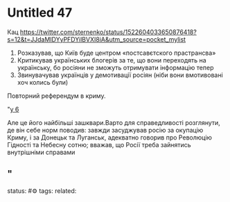 # Untitled 47
Кац
https://twitter.com/sternenko/status/1522604033650876418?s=12&t=JJdaMIDYyPFDYilBVXI8iA&utm_source=pocket_mylist

1. Розказував, що Київ буде центром «постсавєтского прастрансва» 
2. Критикував українських блогерів за те, що вони переходять на українську, бо росіяни не зможуть отримувати інформацію тепер 
3. Звинувачував українців у демотивації росіян (ніби вони вмотивовані хоч колись були)

Повторний референдум в криму.


"[y 6](https://twitter.com/mariiakyrychok/status/1522612412851097601)

Але це його найбільші зашквари.Варто для справедливості розглянути, де він себе норм поводив: завжди засуджував росію за окупацію Криму, і за Донецьк та Луганськ, адекватно говорив про Революцію Гідності та Небесну сотню; вважав, що Росії треба зайнятись внутрішніми справами

"
---
status: #⚙️ 
tags: 
related: 